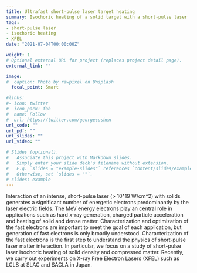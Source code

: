 ```yaml
---
title: Ultrafast short-pulse laser target heating
summary: Isochoric heating of a solid target with a short-pulse laser
tags:
- short-pulse laser
- isochoric heating
- XFEL
date: "2021-07-04T00:00:00Z"

weight: 1
# Optional external URL for project (replaces project detail page).
external_link: ""

image:
#  caption: Photo by rawpixel on Unsplash
  focal_point: Smart

#links:
#- icon: twitter
#  icon_pack: fab
#  name: Follow
#  url: https://twitter.com/georgecushen
url_code: ""
url_pdf: ""
url_slides: ""
url_video: ""

# Slides (optional).
#   Associate this project with Markdown slides.
#   Simply enter your slide deck's filename without extension.
#   E.g. `slides = "example-slides"` references `content/slides/example-slides.md`.
#   Otherwise, set `slides = ""`.
# slides: example
---
```


Interaction of an intense, short-pulse laser (> 10^19 W/cm^2) with solids generates a significant number of energetic electrons predominantly by the laser electric fields. The MeV energy electrons play an central role in applications such as hard x-ray generation, charged particle acceleration and heating of solid and dense matter. Characterization and optimization of the fast electrons are important to meet the goal of each application, but generation of fast electrons is only broadly understood. Characterization of the fast electrons is the first step to understand the physics of short-pulse laser matter interaction. In particular, we focus on a study of short-pulse laser isochoric heating of solid density and compressed matter. Recently, we carry out experiments on X-ray Free Electron Lasers (XFEL) such as LCLS at SLAC and SACLA in Japan.
